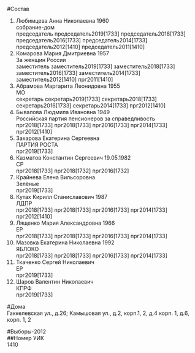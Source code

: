 #Состав  
1. Любимцева Анна Николаевна 1960  
    собрание-дом  
    председатель председатель2019[1733] председатель2018[1733] председатель2016[1733] председатель2014[1733] председатель2012[1410] председатель2011[1410]  
2. Комарова Мария Дмитриевна 1957  
    За женщин России  
    заместитель заместитель2019[1733] заместитель2018[1733] заместитель2016[1733] заместитель2014[1733] заместитель2012[1410] прг2011[1410]  
3. Абрамова Маргарита Леонидовна 1955  
    МО  
    секретарь секретарь2019[1733] секретарь2018[1733] секретарь2016[1733] секретарь2014[1733] прг2012[1410]  
4. Бывалова Людмила Ивановна 1949  
    Российская партия пенсионеров за справедливость  
    прг2018[1733] прг2018[1733] прг2016[1733] прг2014[1733] прг2012[1410]  
5. Захарова Екатерина Сергеевна  
    ПАРТИЯ РОСТА  
    прг2019[1733]  
6. Казматов Константин Сергеевич 19.05.1982  
    СР  
    прг2018[1733] прг2018[1732] прг2016[1732]  
7. Крайнева Елена Вильсоровна  
    Зелёные  
    прг2019[1733]  
8. Кутах Кирилл Станиславович 1987  
    ЛДПР  
    прг2018[1733] прг2018[1733] прг2016[1733] прг2014[1733] прг2012[1410]  
9. Лященко Мария Александровна 1966  
    ЕР  
    прг2018[1733] прг2018[1733] прг2016[1733] прг2014[1733]  
10. Мазовка Екатерина Николаевна 1992  
    ЯБЛОКО  
    прг2018[1733] прг2018[1733] прг2016[1733] прг2014[1733]  
11. Ткаченко Сергей Николаевич  
    ЕР  
    прг2019[1733]  
12. Шаров Валентин Николаевич  
    КПРФ  
    прг2019[1733]  
  
#Дома  
Гаккелевская ул., д.26; Камышовая ул., д.2, корп.1, 2, д.4 корп. 1, д.6, корп. 1, 2  
  
#Выборы-2012  
##Номер УИК  
1410  
